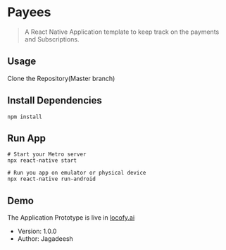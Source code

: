 # Payees

> A React Native Application template to keep track on the payments and Subscriptions.

## Usage

Clone the Repository(Master branch)

## Install Dependencies

```
npm install
```

## Run App

```
# Start your Metro server
npx react-native start

# Run you app on emulator or physical device
npx react-native run-android

```

## Demo

The Application Prototype is live in [locofy.ai](https://www.locofy.ai/builder/63496b99842b4385469c62b2?screen=46%3A175)

- Version: 1.0.0
- Author: Jagadeesh
